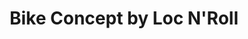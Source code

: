 ---
title: "Bike Concept by Loc N'Roll"
url: /la-grande-motte/bike-concept-by-loc-nroll/
shop: Fahrrad
---